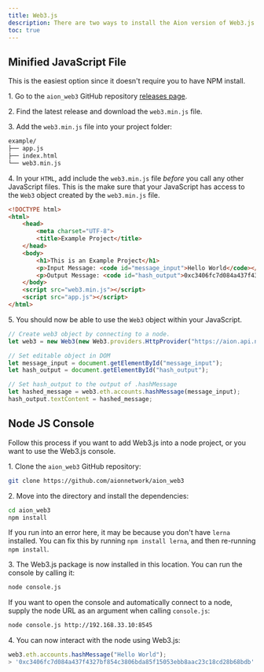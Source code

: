 ```yaml
---
title: Web3.js
description: There are two ways to install the Aion version of Web3.js. Using the minified JavaScript file from the Aion Web3.js repository is the fastest and easiest way to get up and running with Web3.js. This method is also the easiest way to link up a website frontend. However, if you want to deal with the blockchain in a more backend-way, then you should look at using the Node JS console section.
toc: true
---
```


## Minified JavaScript File

This is the easiest option since it doesn't require you to have NPM install.

1\. Go to the `aion_web3` GitHub repository [releases page](https://github.com/aionnetwork/aion_web3/releases).

2\. Find the latest release and download the `web3.min.js` file.

3\. Add the `web3.min.js` file into your project folder:

```bash
example/
├── app.js
├── index.html
└── web3.min.js
```

4\. In your `HTML`, add include the `web3.min.js` file _before_ you call any other JavaScript files. This is the make sure that your JavaScript has access to the `Web3` object created by the `web3.min.js` file.

```html
<!DOCTYPE html>
<html>
    <head>
        <meta charset="UTF-8">
        <title>Example Project</title>
    </head>
    <body>
        <h1>This is an Example Project</h1>
        <p>Input Message: <code id="message_input">Hello World</code></p>
        <p>Output Message: <code id="hash_output">0xc3406fc7d084a437f4327bf854c3806bda85f15053ebb8aac23c18cd28b68bdb</code></p>
    </body>
    <script src="web3.min.js"></script>
    <script src="app.js"></script>
</html>
```

5\. You should now be able to use the `Web3` object within your JavaScript.

```javascript
// Create web3 object by connecting to a node.
let web3 = new Web3(new Web3.providers.HttpProvider("https://aion.api.nodesmith.io/v1/mastery/jsonrpc?apiKey=abcdef123456abcdef123456"));

// Set editable object in DOM
let message_input = document.getElementById("message_input");
let hash_output = document.getElementById("hash_output");

// Set hash_output to the output of .hashMessage
let hashed_message = web3.eth.accounts.hashMessage(message_input);
hash_output.textContent = hashed_message;
```

## Node JS Console

Follow this process if you want to add Web3.js into a node project, or you want to use the Web3.js console.

1\. Clone the `aion_web3` GitHub repository:

```bash
git clone https://github.com/aionnetwork/aion_web3
```

2\. Move into the directory and install the dependencies:

```bash
cd aion_web3
npm install
```

If you run into an error here, it may be because you don't have `lerna` installed. You can fix this by running `npm install lerna`, and then re-running `npm install`.

3\. The Web3.js package is now installed in this location. You can run the console by calling it:

```bash
node console.js
```

If you want to open the console and automatically connect to a node, supply the node URL as an argument when calling `console.js`:

```bash
node console.js http://192.168.33.10:8545
```

4\. You can now interact with the node using Web3.js:

```javascript
web3.eth.accounts.hashMessage("Hello World");
> '0xc3406fc7d084a437f4327bf854c3806bda85f15053ebb8aac23c18cd28b68bdb'
```
